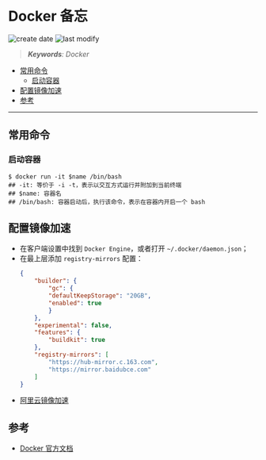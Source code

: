 Docker 备忘
===
<!--START_SECTION:badge-->

![create date](https://img.shields.io/static/v1?label=create%20date&message=2022-08-xx&label_color=gray&color=lightsteelblue&style=flat-square)
![last modify](https://img.shields.io/static/v1?label=last%20modify&message=2025-08-03%2022%3A42%3A16&label_color=gray&color=thistle&style=flat-square)

<!--END_SECTION:badge-->
<!--info
top: false
draft: false
hidden: false
tag: [tool]
-->

> ***Keywords**: Docker*

<!--START_SECTION:paper_title-->
<!--END_SECTION:paper_title-->

<!--START_SECTION:toc-->
- [常用命令](#常用命令)
    - [启动容器](#启动容器)
- [配置镜像加速](#配置镜像加速)
- [参考](#参考)
<!--END_SECTION:toc-->

---

## 常用命令

### 启动容器
```shell
$ docker run -it $name /bin/bash
## -it: 等价于 -i -t，表示以交互方式运行并附加到当前终端
## $name: 容器名
## /bin/bash: 容器启动后，执行该命令，表示在容器内开启一个 bash
```


## 配置镜像加速
- 在客户端设置中找到 `Docker Engine`，或者打开 `~/.docker/daemon.json`；
- 在最上层添加 `registry-mirrors` 配置：
    ```json
    {
        "builder": {
            "gc": {
            "defaultKeepStorage": "20GB",
            "enabled": true
            }
        },
        "experimental": false,
        "features": {
            "buildkit": true
        },
        "registry-mirrors": [
            "https://hub-mirror.c.163.com",
            "https://mirror.baidubce.com"
        ]
    }
    ```
- [阿里云镜像加速](https://cr.console.aliyun.com/cn-hangzhou/instances/mirrors)


## 参考
- [Docker 官方文档](https://docs.docker.com/)